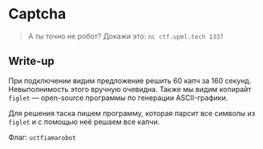 # Captcha

> А ты точно не робот? Докажи это: `nc ctf.upml.tech 1337`

## Write-up

При подключении видим предложение решить 60 капч за 160 секунд. Невыполнимость этого вручную очевидна.
Также мы видим копирайт `figlet` — open-source программы по генерации ASCII-графики.

Для решения таска пишем программу, которая парсит все символы из `figlet` и с помощью неё решаем все капчи.

Флаг: `uctfiamarobot`
